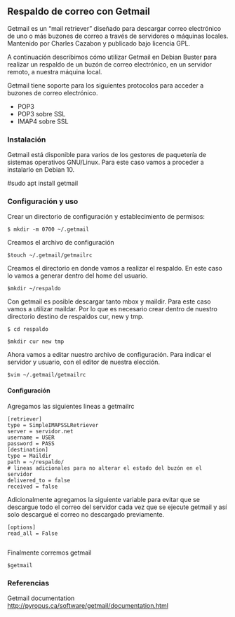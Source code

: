 ## Respaldo de correo con Getmail

Getmail es un “mail retriever” diseñado para descargar correo electrónico de uno o más buzones de correo a través de servidores o máquinas locales. Mantenido por Charles Cazabon y publicado bajo licencia GPL.

A continuación describimos cómo utilizar Getmail en Debian Buster para realizar un respaldo de un buzón de correo electrónico, en un servidor remoto, a nuestra máquina local. 

Getmail tiene soporte para los siguientes protocolos para acceder a buzones de correo electrónico. 

* POP3
* POP3 sobre SSL
* IMAP4 sobre SSL

### Instalación 

Getmail está disponible para varios de los gestores de paquetería de sistemas operativos GNU/Linux. Para este caso vamos a proceder a instalarlo en Debian 10. 

#sudo apt install getmail 

### Configuración y uso 

Crear un directorio de configuración y establecimiento de permisos: 

```
$ mkdir -m 0700 ~/.getmail
```

Creamos el archivo de configuración

```
$touch ~/.getmail/getmailrc
```

Creamos el directorio en donde vamos a realizar el respaldo. En este caso lo vamos a generar dentro del home del usuario.

```
$mkdir ~/respaldo
```
Con getmail es posible descargar tanto mbox y maildir. Para este caso vamos a utilizar maildar. Por lo que es necesario crear dentro de nuestro directorio destino de respaldos cur, new y tmp.

```
$ cd respaldo
```
```
$mkdir cur new tmp
```

Ahora vamos a editar nuestro archivo de configuración. Para indicar el servidor y usuario, con el editor de nuestra elección.

```
$vim ~/.getmail/getmailrc
```

#### Configuración

Agregamos las siguientes lineas a getmailrc

```
[retriever]
type = SimpleIMAPSSLRetriever
server = servidor.net
username = USER
password = PASS 
[destination] 
type = Maildir 
path = ~/respaldo/
# lineas adicionales para no alterar el estado del buzón en el servidor
delivered_to = false
received = false
```

Adicionalmente agregamos la siguiente variable para evitar que se descargue todo el correo del servidor cada vez que se ejecute getmail y así solo descargué el correo no descargado previamente. 

```
[options]
read_all = False


```
Finalmente corremos getmail

```
$getmail
```

### Referencias 


Getmail documentation http://pyropus.ca/software/getmail/documentation.html










































